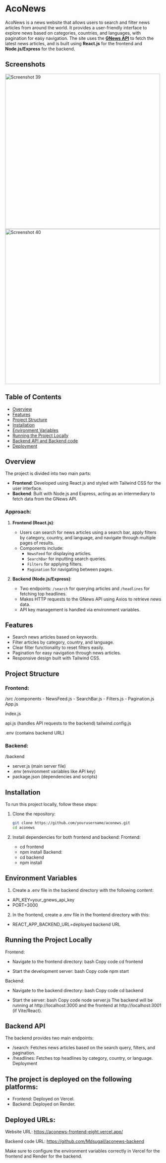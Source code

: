 # AcoNews

AcoNews is a news website that allows users to search and filter news articles from around the world. It provides a user-friendly interface to explore news based on categories, countries, and languages, with pagination for easy navigation. The site uses the **[GNews API](https://gnews.io/)** to fetch the latest news articles, and is built using **React.js** for the frontend and **Node.js/Express** for the backend.

## Screenshots
<img src="https://github.com/user-attachments/assets/9a91b112-71fc-478b-8356-99fe13b955cd" alt="Screenshot 39" width="500"/>
<img src="https://github.com/user-attachments/assets/5c3dafff-58b3-4ca9-a1ac-d7010feb95d3" alt="Screenshot 40" width="500"/>



## Table of Contents

- [Overview](#overview)
- [Features](#features)
- [Project Structure](#project-structure)
- [Installation](#installation)
- [Environment Variables](#environment-variables)
- [Running the Project Locally](#running-the-project-locally)
- [Backend API and Backend code](#backend-api)
- [Deployment](#deployment)

## Overview

The project is divided into two main parts:

- **Frontend**: Developed using React.js and styled with Tailwind CSS for the user interface.
- **Backend**: Built with Node.js and Express, acting as an intermediary to fetch data from the GNews API.

### Approach:

1. **Frontend (React.js)**: 
   - Users can search for news articles using a search bar, apply filters by category, country, and language, and navigate through multiple pages of results.
   - Components include:
     - `NewsFeed` for displaying articles.
     - `SearchBar` for inputting search queries.
     - `Filters` for applying filters.
     - `Pagination` for navigating between pages.
   
2. **Backend (Node.js/Express)**:
   - Two endpoints: `/search` for querying articles and `/headlines` for fetching top headlines.
   - Makes HTTP requests to the GNews API using Axios to retrieve news data.
   - API key management is handled via environment variables.

## Features

- Search news articles based on keywords.
- Filter articles by category, country, and language.
- Clear filter functionality to reset filters easily.
- Pagination for easy navigation through news articles.
- Responsive design built with Tailwind CSS.

## Project Structure

### Frontend:
/src
   /components 
     - NewsFeed.js
     - SearchBar.js
     - Filters.js
     - Pagination.js
App.js

index.js

api.js (handles API requests to the backend)
tailwind.config.js

.env (contains backend URL)


### Backend:
/backend
- server.js (main server file)
- .env (environment variables like API key)
- package.json (dependencies and scripts)
 
## Installation

To run this project locally, follow these steps:

1. Clone the repository:

   ```bash
   git clone https://github.com/yourusername/aconews.git
   cd aconews
2. Install dependencies for both frontend and backend:
   Frontend:
    - cd frontend
    - npm install
   Backend:
    - cd backend
    - npm install
      
## Environment Variables
1. Create a .env file in the backend directory with the following content:
- API_KEY=your_gnews_api_key
- PORT=3000
2. In the frontend, create a .env file in the frontend directory with this:
 - REACT_APP_BACKEND_URL=deployed backend URL

## Running the Project Locally
Frontend:
- Navigate to the frontend directory:
bash
Copy code
cd frontend

- Start the development server:
bash
Copy code
npm start

Backend:
- Navigate to the backend directory:
bash
Copy code
cd backend

- Start the server:
bash
Copy code
node server.js
The backend will be running at http://localhost:3000 and the frontend at http://localhost:3001 (if Vite/React).

## Backend API
The backend provides two main endpoints:

- /search: Fetches news articles based on the search query, filters, and pagination.
- /headlines: Fetches top headlines by category, country, or language.
Deployment

## The project is deployed on the following platforms:
  - Frontend: Deployed on Vercel.
  - Backend: Deployed on Render.
    
## Deployed URLs:
Website URL: https://aconews-frontend-eight.vercel.app/

Backend code URL: https://github.com/Mdsugail/aconews-backend

Make sure to configure the environment variables correctly in Vercel for the frontend and Render for the backend.
